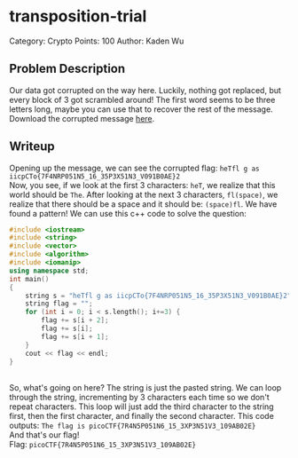# transposition-trial
Category: Crypto
Points: 100
Author: Kaden Wu
## Problem Description
Our data got corrupted on the way here. Luckily, nothing got replaced, but every block of 3 got scrambled around! The first word seems to be three letters long, maybe you can use that to recover the rest of the message. Download the corrupted message  [here](https://artifacts.picoctf.net/c/192/message.txt).
## Writeup
Opening up the message, we can see the corrupted flag:
`heTfl g as iicpCTo{7F4NRP051N5_16_35P3X51N3_V091B0AE}2`
<br> Now, you see, if we look at the first 3 characters: `heT`, we realize that this world should be `The`. After looking at the next 3 characters, `fl(space)`, we realize that there should be a space and it should be: `(space)fl`. We have found a pattern!
We can use this c++ code to solve the question:
```cpp
#include <iostream>
#include <string>
#include <vector>
#include <algorithm>
#include <iomanip> 
using namespace std;
int main()
{
    string s = "heTfl g as iicpCTo{7F4NRP051N5_16_35P3X51N3_V091B0AE}2";
    string flag = "";
    for (int i = 0; i < s.length(); i+=3) {
        flag += s[i + 2];
        flag += s[i];
        flag += s[i + 1];
    }
    cout << flag << endl;
}
```
<br>So, what's going on here? The string is just the pasted string. We can loop through the string, incrementing by 3 characters each time so we don't repeat characters. This loop will just add the third character to the string first, then the first character, and finally the second character. This code outputs:
`The flag is picoCTF{7R4N5P051N6_15_3XP3N51V3_109AB02E}`
<br> And that's our flag!
<br> Flag: `picoCTF{7R4N5P051N6_15_3XP3N51V3_109AB02E}`
